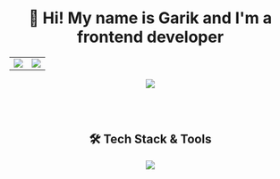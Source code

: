 <div align="center">
  <h1>👋 Hi! My name is Garik and I'm a frontend developer</h1>

  <table>
    <tr>
      <td border="none">
        <img src="https://github-readme-stats.vercel.app/api?username=amazonooo&theme=blueberry&hide_border=false&include_all_commits=true&count_private=false" />
      </td>
      <td border="none">
        <img src="https://github-readme-stats.vercel.app/api/top-langs/?username=amazonooo&theme=blueberry&hide_border=false&layout=compact" />
      </td>
    </tr>
  </table>
  <img src="https://github-readme-streak-stats.herokuapp.com/?user=amazonooo&theme=blueberry&hide_border=false" />

  <br/><br/>
  <h2>🛠️ Tech Stack & Tools</h2>
  <p>
    <img src="https://skillicons.dev/icons?i=ts,js,nextjs,react,tailwind,bun,sass,vercel,git,threejs,nginx,electron,figma,gcp,githubactions,vscode&perline=10" />
  </p>
</div>
